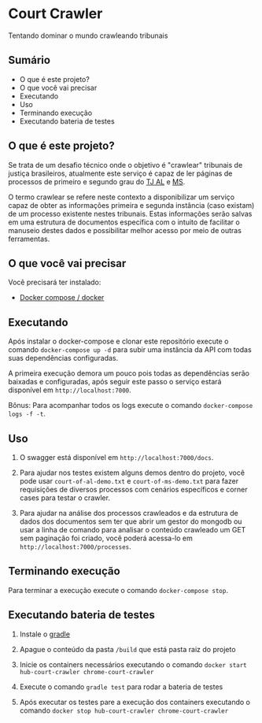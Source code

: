 # Court Crawler

Tentando dominar o mundo crawleando tribunais

## Sumário

- O que é este projeto?
- O que você vai precisar
- Executando
- Uso
- Terminando execução
- Executando bateria de testes

## O que é este projeto?

Se trata de um desafio técnico onde o objetivo é "crawlear" tribunais de justiça brasileiros, atualmente este serviço é
capaz de ler páginas de processos de primeiro e segundo grau do [TJ AL](http://www.tjal.jus.br/) 
e [MS](https://www.tjms.jus.br/).

O termo crawlear se refere neste contexto a disponibilizar um serviço capaz de obter as informações primeira e segunda 
instância (caso existam) de um processo existente nestes tribunais. Estas informações serão salvas em uma estrutura de
documentos específica com o intuito de facilitar o manuseio destes dados e possibilitar melhor acesso por meio de 
outras ferramentas.

## O que você vai precisar

Você precisará ter instalado:

* [Docker compose / docker](https://github.com/Yelp/docker-compose/blob/master/docs/install.md)

## Executando

Após instalar o docker-compose e clonar este repositório execute o comando `docker-compose up -d` para subir 
uma instância da API com todas suas dependências configuradas.

A primeira execução demora um pouco pois todas as dependências serão baixadas e configuradas, após seguir este passo 
o serviço estará disponível em `http://localhost:7000`.

Bônus: Para acompanhar todos os logs execute o comando `docker-compose logs -f -t`.

## Uso

1. O swagger está disponível em `http://localhost:7000/docs`.

2. Para ajudar nos testes existem alguns demos dentro do projeto, você pode usar `court-of-al-demo.txt` 
e `court-of-ms-demo.txt` para fazer requisições de diversos processos com cenários específicos e corner cases para 
testar o crawler.

3. Para ajudar na análise dos processos crawleados e da estrutura de dados dos documentos sem ter que abrir um gestor do 
mongodb ou usar a linha de comando para analisar o conteúdo crawleado um GET sem paginação foi criado, você poderá 
acessa-lo em `http://localhost:7000/processes`.

## Terminando execução

Para terminar a execução execute o comando `docker-compose stop`.

## Executando bateria de testes

1. Instale o [gradle](https://gradle.org/install/)

2. Apague o conteúdo da pasta `/build` que está pasta raiz do projeto 

3. Inicie os containers necessários executando o comando `docker start hub-court-crawler chrome-court-crawler`

4. Execute o comando `gradle test` para rodar a bateria de testes

5. Após executar os testes pare a execução dos containers executando o comando 
`docker stop hub-court-crawler chrome-court-crawler`